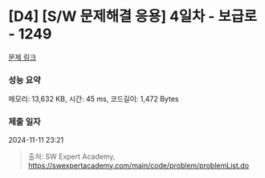 # [D4] [S/W 문제해결 응용] 4일차 - 보급로 - 1249 

[문제 링크](https://swexpertacademy.com/main/code/problem/problemDetail.do?contestProbId=AV15QRX6APsCFAYD) 

### 성능 요약

메모리: 13,632 KB, 시간: 45 ms, 코드길이: 1,472 Bytes

### 제출 일자

2024-11-11 23:21



> 출처: SW Expert Academy, https://swexpertacademy.com/main/code/problem/problemList.do
